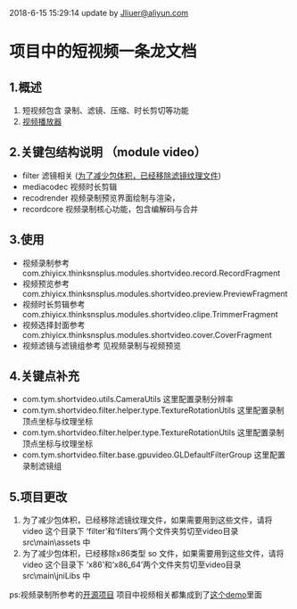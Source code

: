 ﻿ 2018-6-15 15:29:14 update by Jliuer@aliyun.com
# 项目中的短视频一条龙文档

##  1.概述
1. 短视频包含 录制、滤镜、压缩、时长剪切等功能
2. [视频播放器](https://github.com/lipangit/JiaoZiVideoPlayer)



## 2.关键包结构说明 （module video）
- filter 滤镜相关 (<a href="#为了减少包体积，已经移除该功能">为了减少包体积，已经移除滤镜纹理文件</a>)
- mediacodec 视频时长剪辑
- recodrender 视频录制预览界面绘制与渲染，
- recordcore 视频录制核心功能，包含编解码与合并

## 3.使用
- 视频录制参考 com.zhiyicx.thinksnsplus.modules.shortvideo.record.RecordFragment
- 视频预览参考 com.zhiyicx.thinksnsplus.modules.shortvideo.preview.PreviewFragment
- 视频时长剪辑参考 com.zhiyicx.thinksnsplus.modules.shortvideo.clipe.TrimmerFragment
- 视频选择封面参考 com.zhiyicx.thinksnsplus.modules.shortvideo.cover.CoverFragment
- 视频滤镜与滤镜组参考 见视频录制与视频预览

## 4.关键点补充
- com.tym.shortvideo.utils.CameraUtils 这里配置录制分辨率
- com.tym.shortvideo.filter.helper.type.TextureRotationUtils 这里配置录制顶点坐标与纹理坐标
- com.tym.shortvideo.filter.helper.type.TextureRotationUtils 这里配置录制顶点坐标与纹理坐标
- com.tym.shortvideo.filter.base.gpuvideo.GLDefaultFilterGroup 这里配置录制滤镜组

## 5.项目更改
1. <a name="为了减少包体积，已经移除该功能">为了减少包体积，已经移除滤镜纹理文件，如果需要用到这些文件，请将 video 这个目录下 ‘filter’和‘filters’两个文件夹剪切至video目录 src\main\assets 中</a>
2. 为了减少包体积，已经移除x86类型 so 文件，如果需要用到这些文件，请将 video 这个目录下 ‘x86’和‘x86_64’两个文件夹剪切至video目录 src\main\jniLibs 中</a>

ps:视频录制所参考的[开源项目](https://github.com/CainKernel/CainCamera)
项目中视频相关都集成到了[这个demo](https://github.com/legendarytym/shorvideo/tree/tym)里面
